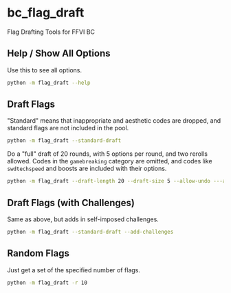 # bc_flag_draft
Flag Drafting Tools for FFVI BC

## Help / Show All Options

Use this to see all options.

```bash
python -m flag_draft --help
````

## Draft Flags

"Standard" means that inappropriate and aesthetic codes are dropped, and standard flags are not included in the pool.

```bash
python -m flag_draft --standard-draft
```

Do a "full" draft of 20 rounds, with 5 options per round, and two rerolls allowed. Codes in the `gamebreaking` category are omitted, and codes like `swdtechspeed` and boosts are included with their options.

```bash
python -m flag_draft --draft-length 20 --draft-size 5 --allow-undo ---allow-reroll 2 --ban-category gamebreaking --allow-suboptions
```

## Draft Flags (with Challenges)

Same as above, but adds in self-imposed challenges.

```bash
python -m flag_draft --standard-draft --add-challenges
```

## Random Flags

Just get a set of the specified number of flags.

```bash
python -m flag_draft -r 10
```
